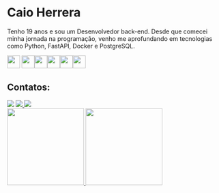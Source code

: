 # **Caio Herrera**
Tenho 19 anos e sou um Desenvolvedor back-end. Desde que comecei minha jornada na programação, venho me aprofundando em tecnologias como Python, FastAPI, Docker e PostgreSQL.

<img src="https://cdn.jsdelivr.net/gh/devicons/devicon@latest/icons/html5/html5-original.svg" width="30" height="30"/> <img src="https://cdn.jsdelivr.net/gh/devicons/devicon@latest/icons/css3/css3-original.svg" width="30" height="30"/><img src="https://cdn.jsdelivr.net/gh/devicons/devicon@latest/icons/javascript/javascript-original.svg" width="30" height="30"/><img src="https://cdn.jsdelivr.net/gh/devicons/devicon@latest/icons/react/react-original.svg" width="30" height="30"/><img src="https://cdn.jsdelivr.net/gh/devicons/devicon@latest/icons/python/python-original.svg" width="30" height="30"/><img src="https://cdn.jsdelivr.net/gh/devicons/devicon@latest/icons/azuresqldatabase/azuresqldatabase-original.svg" width="30" height="30"/>

## Contatos:

<div>
<a href="https://instagram.com/36herrera" target="_blank"><img loading="lazy" src="https://img.shields.io/badge/-Instagram-%23E4405F?style=for-the-badge&logo=instagram&logoColor=white" target="_blank"></a>
<a href="mailto:caioherrera36@gmail.com">
  <img loading="lazy" src="https://img.shields.io/badge/Gmail-D14836?style=for-the-badge&logo=gmail&logoColor=white">
</a>
<a href="https://www.linkedin.com/in/36caioherrera" target="_blank"><img loading="lazy" src="https://img.shields.io/badge/-LinkedIn-%230077B5?style=for-the-badge&logo=linkedin&logoColor=white"></a>   
</div>

<div>
<a href="https://github.com/36kone">
<img loading="lazy" height="180em" src="https://github-readme-stats.vercel.app/api?username=36kone&show_icons=true&theme=dracula&include_all_commits=true&count_private=true"/>
<img loading="lazy" height="180em" src="https://github-readme-stats.vercel.app/api/top-langs/?username=36kone&layout=compact&langs_count=7&theme=dracula"/>
</div>

